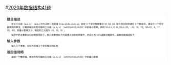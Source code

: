 #[2020年数据结构41题](https://oj.haizeix.com/problem/838)

<img src="./question.jpg" alt="2020年数据结构41题"/>
